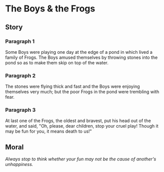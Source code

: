 
# The Boys & the Frogs

## Story


### Paragraph 1

Some Boys were playing one day at the edge of a pond in which lived a family of Frogs. The Boys amused themselves by throwing stones into the pond so as to make them skip on top of the water.



### Paragraph 2

The stones were flying thick and fast and the Boys were enjoying themselves very much; but the poor Frogs in the pond were trembling with fear.



### Paragraph 3

At last one of the Frogs, the oldest and bravest, put his head out of the water, and said, "Oh, please, dear children, stop your cruel play! Though it may be fun for you, it means death to us!"



## Moral

_Always stop to think whether your fun may not be the cause of another's unhappiness._

